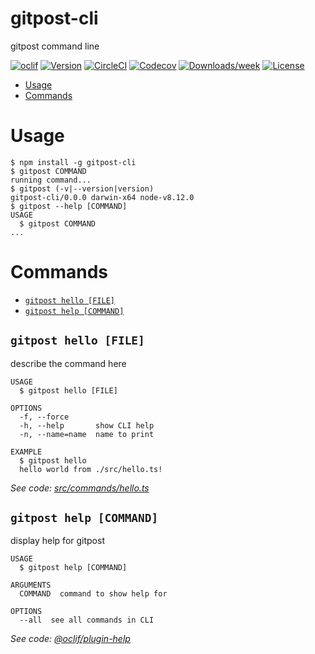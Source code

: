 gitpost-cli
===========

gitpost command line

[![oclif](https://img.shields.io/badge/cli-oclif-brightgreen.svg)](https://oclif.io)
[![Version](https://img.shields.io/npm/v/gitpost-cli.svg)](https://npmjs.org/package/gitpost-cli)
[![CircleCI](https://circleci.com/gh/xiaomingplus/gitpost-cli/tree/master.svg?style=shield)](https://circleci.com/gh/xiaomingplus/gitpost-cli/tree/master)
[![Codecov](https://codecov.io/gh/xiaomingplus/gitpost-cli/branch/master/graph/badge.svg)](https://codecov.io/gh/xiaomingplus/gitpost-cli)
[![Downloads/week](https://img.shields.io/npm/dw/gitpost-cli.svg)](https://npmjs.org/package/gitpost-cli)
[![License](https://img.shields.io/npm/l/gitpost-cli.svg)](https://github.com/xiaomingplus/gitpost-cli/blob/master/package.json)

<!-- toc -->
* [Usage](#usage)
* [Commands](#commands)
<!-- tocstop -->
# Usage
<!-- usage -->
```sh-session
$ npm install -g gitpost-cli
$ gitpost COMMAND
running command...
$ gitpost (-v|--version|version)
gitpost-cli/0.0.0 darwin-x64 node-v8.12.0
$ gitpost --help [COMMAND]
USAGE
  $ gitpost COMMAND
...
```
<!-- usagestop -->
# Commands
<!-- commands -->
* [`gitpost hello [FILE]`](#gitpost-hello-file)
* [`gitpost help [COMMAND]`](#gitpost-help-command)

## `gitpost hello [FILE]`

describe the command here

```
USAGE
  $ gitpost hello [FILE]

OPTIONS
  -f, --force
  -h, --help       show CLI help
  -n, --name=name  name to print

EXAMPLE
  $ gitpost hello
  hello world from ./src/hello.ts!
```

_See code: [src/commands/hello.ts](https://github.com/xiaomingplus/gitpost-cli/blob/v0.0.0/src/commands/hello.ts)_

## `gitpost help [COMMAND]`

display help for gitpost

```
USAGE
  $ gitpost help [COMMAND]

ARGUMENTS
  COMMAND  command to show help for

OPTIONS
  --all  see all commands in CLI
```

_See code: [@oclif/plugin-help](https://github.com/oclif/plugin-help/blob/v2.1.4/src/commands/help.ts)_
<!-- commandsstop -->
